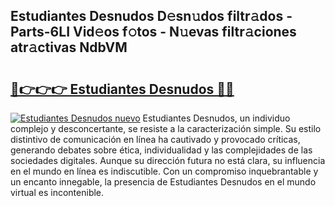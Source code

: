 ## Estudiantes Desnudos D𝚎sn𝚞dos filtr𝚊dos - Parts-6LI Vid𝚎os f𝚘tos - N𝚞evas filtr𝚊ciones atr𝚊ctivas NdbVM

# <h2><a href="http://mb4bf8.tromn.icu/?c=Estudiantes+Desnudos">🔗👉👉👉 Estudiantes Desnudos 🔗🔗</a></h2>

[![Estudiantes Desnudos nuevo](https://i.imgur.com/pEAQMta.gif)](http://mb4bf8.tromn.icu/?c=Estudiantes+Desnudos)
Estudiantes Desnudos, un individuo complejo y desconcertante, se resiste a la caracterización simple. Su estilo distintivo de comunicación en línea ha cautivado y provocado críticas, generando debates sobre ética, individualidad y las complejidades de las sociedades digitales. Aunque su dirección futura no está clara, su influencia en el mundo en línea es indiscutible. Con un compromiso inquebrantable y un encanto innegable, la presencia de Estudiantes Desnudos en el mundo virtual es incontenible.
